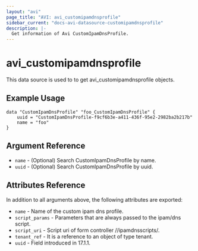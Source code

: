 ```yaml
---
layout: "avi"
page_title: "AVI: avi_customipamdnsprofile"
sidebar_current: "docs-avi-datasource-customipamdnsprofile"
description: |-
  Get information of Avi CustomIpamDnsProfile.
---
```


# avi_customipamdnsprofile

This data source is used to to get avi_customipamdnsprofile objects.

## Example Usage

```hcl
data "CustomIpamDnsProfile" "foo_CustomIpamDnsProfile" {
    uuid = "CustomIpamDnsProfile-f9cf6b3e-a411-436f-95e2-2982ba2b217b"
    name = "foo"
}
```

## Argument Reference

* `name` - (Optional) Search CustomIpamDnsProfile by name.
* `uuid` - (Optional) Search CustomIpamDnsProfile by uuid.

## Attributes Reference

In addition to all arguments above, the following attributes are exported:

* `name` - Name of the custom ipam dns profile.
* `script_params` - Parameters that are always passed to the ipam/dns script.
* `script_uri` - Script uri of form controller //ipamdnsscripts/<file-name>.
* `tenant_ref` - It is a reference to an object of type tenant.
* `uuid` - Field introduced in 17.1.1.

